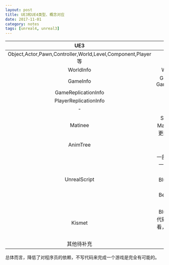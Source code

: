 ```yaml
---
layout: post
title: UE3和UE4类型、概念对应
date: 2017-11-01
category: notes
tags: [unreal4, unreal3]
---
```


| UE3       | UE4       |  
| :-----:   | :-----:   |   
| Object,Actor,Pawn,Controller,World,Level,Component,Player等    | 一致    |  
| WorldInfo | WorldSetting |
| GameInfo  | GameMode(or GameModeBase)     |
| GameReplicationInfo | GameState |
| PlayerReplicationInfo | PlayerState |
| - | Character |
| Matinee | Sequencer(有Matinee但是已不更新逐渐在弃置) |
| AnimTree | Animation Blueprint |
| UnrealScript | 一部分并入C++，一部分和Kismet合并成为Blueprint，状态机则由BehaviorTree代替 |
| Kismet    | Blueprint，从源代码和蓝图方法来看，很多函数都有Kismet原型 |
| 其他待补充 | - |

总体而言，降低了对程序员的依赖，不写代码来完成一个游戏是完全有可能的。